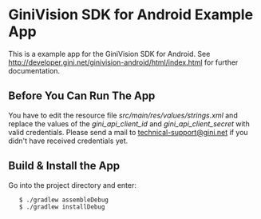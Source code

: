 GiniVision SDK for Android Example App
======================================

This is a example app for the GiniVision SDK for Android. See
http://developer.gini.net/ginivision-android/html/index.html for
further documentation.

Before You Can Run The App
--------------------------

You have to edit the resource file *src/main/res/values/strings.xml*
and replace the values of the *gini_api_client_id* and
*gini_api_client_secret* with valid credentials. Please send a mail
to technical-support@gini.net if you didn't have received credentials
yet.

Build & Install the App
-----------------------

Go into the project directory and enter:

```
   $ ./gradlew assembleDebug
   $ ./gradlew installDebug
```

